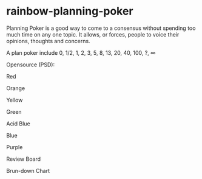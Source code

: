 rainbow-planning-poker
======================
Planning Poker is a good way to come to a consensus without spending too much time on any one topic. It allows, or forces, people to voice their opinions, thoughts and concerns.

A  plan poker include 0, 1/2, 1, 2, 3, 5, 8, 13, 20, 40, 100, ?, ∞

Opensource (PSD):

Red

Orange

Yellow

Green

Acid Blue

Blue

Purple

Review Board

Brun-down Chart


